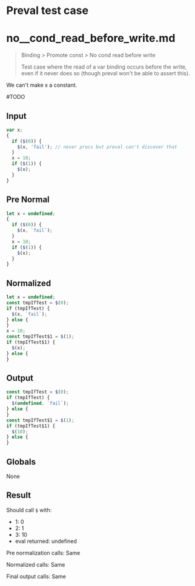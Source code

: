 # Preval test case

# no__cond_read_before_write.md

> Binding > Promote const > No  cond read before write
>
> Test case where the read of a var binding occurs before the write, even if it never does so (though preval won't be able to assert this).

We can't make x a constant.

#TODO

## Input

`````js filename=intro
var x;
{
  if ($(0)) {
    $(x, 'fail'); // never procs but preval can't discover that
  }
  x = 10;
  if ($(1)) {
    $(x);
  }
}
`````

## Pre Normal

`````js filename=intro
let x = undefined;
{
  if ($(0)) {
    $(x, `fail`);
  }
  x = 10;
  if ($(1)) {
    $(x);
  }
}
`````

## Normalized

`````js filename=intro
let x = undefined;
const tmpIfTest = $(0);
if (tmpIfTest) {
  $(x, `fail`);
} else {
}
x = 10;
const tmpIfTest$1 = $(1);
if (tmpIfTest$1) {
  $(x);
} else {
}
`````

## Output

`````js filename=intro
const tmpIfTest = $(0);
if (tmpIfTest) {
  $(undefined, `fail`);
} else {
}
const tmpIfTest$1 = $(1);
if (tmpIfTest$1) {
  $(10);
} else {
}
`````

## Globals

None

## Result

Should call `$` with:
 - 1: 0
 - 2: 1
 - 3: 10
 - eval returned: undefined

Pre normalization calls: Same

Normalized calls: Same

Final output calls: Same
